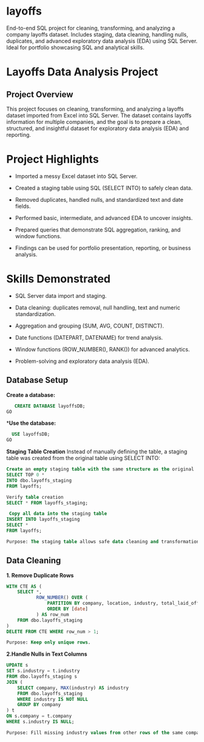 # layoffs
End-to-end SQL project for cleaning, transforming, and analyzing a company layoffs dataset. Includes staging, data cleaning, handling nulls, duplicates, and advanced exploratory data analysis (EDA) using SQL Server. Ideal for portfolio showcasing SQL and analytical skills.

# Layoffs Data Analysis Project
## Project Overview
This project focuses on cleaning, transforming, and analyzing a layoffs dataset imported from Excel into SQL Server. The dataset contains layoffs information for multiple companies, and the goal is to prepare a clean, structured, and insightful dataset for exploratory data analysis (EDA) and reporting.

# Project Highlights

 * Imported a messy Excel dataset into SQL Server. 

* Created a staging table using SQL (SELECT INTO) to safely clean data.

* Removed duplicates, handled nulls, and standardized text and date fields.

* Performed basic, intermediate, and advanced EDA to uncover insights.

* Prepared queries that demonstrate SQL aggregation, ranking, and window functions.

* Findings can be used for portfolio presentation, reporting, or business analysis.
  
# Skills Demonstrated

* SQL Server data import and staging.

* Data cleaning: duplicates removal, null handling, text and numeric standardization.

* Aggregation and grouping (SUM, AVG, COUNT, DISTINCT).

* Date functions (DATEPART, DATENAME) for trend analysis.

* Window functions (ROW_NUMBER(), RANK()) for advanced analytics.

* Problem-solving and exploratory data analysis (EDA).


## Database Setup

  **Create a database:**
```sql
   CREATE DATABASE layoffsDB;
GO
```
***Use the database:**
```sql
  USE layoffsDB;
GO
```
 **Staging Table Creation**
Instead of manually defining the table, a staging table was created from the original table using SELECT INTO:

```sql
Create an empty staging table with the same structure as the original
SELECT TOP 0 *
INTO dbo.layoffs_staging
FROM layoffs;
```

```sql
Verify table creation
SELECT * FROM layoffs_staging;
```

```sql
 Copy all data into the staging table
INSERT INTO layoffs_staging
SELECT *
FROM layoffs;

Purpose: The staging table allows safe data cleaning and transformation without altering the original dataset.
```


 ## Data Cleaning
**1. Remove Duplicate Rows**
```sql
WITH CTE AS (
    SELECT *,
           ROW_NUMBER() OVER (
               PARTITION BY company, location, industry, total_laid_off, percentage_laid_off, [date], stage, country, funds_raised_millions
               ORDER BY [date]
           ) AS row_num
    FROM dbo.layoffs_staging
)
DELETE FROM CTE WHERE row_num > 1;

Purpose: Keep only unique rows.
```
**2.Handle Nulls in Text Columns**
```sql
UPDATE s
SET s.industry = t.industry
FROM dbo.layoffs_staging s
JOIN (
    SELECT company, MAX(industry) AS industry
    FROM dbo.layoffs_staging
    WHERE industry IS NOT NULL
    GROUP BY company
) t
ON s.company = t.company
WHERE s.industry IS NULL;

Purpose: Fill missing industry values from other rows of the same company.
```



